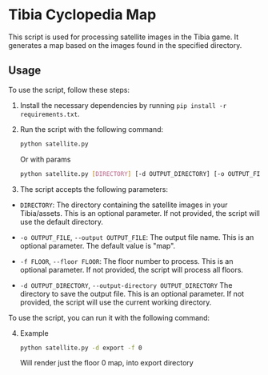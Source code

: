 # Tibia Cyclopedia Map

This script is used for processing satellite images in the Tibia game. It generates a map based on the images found in the specified directory.

## Usage

To use the script, follow these steps:

1. Install the necessary dependencies by running `pip install -r requirements.txt`.
2. Run the script with the following command:

   ```bash
   python satellite.py
    ```

    Or with params
   ```bash
   python satellite.py [DIRECTORY] [-d OUTPUT_DIRECTORY] [-o OUTPUT_FILE] [-f FLOOR] 
   ```
3. The script accepts the following parameters:

- `DIRECTORY`: The directory containing the satellite images in your Tibia/assets. This is an optional parameter. If not provided, the script will use the default directory.

- `-o OUTPUT_FILE`, `--output OUTPUT_FILE`: The output file name. This is an optional parameter. The default value is "map".

- `-f FLOOR`, `--floor FLOOR`: The floor number to process. This is an optional parameter. If not provided, the script will process all floors.

- `-d OUTPUT_DIRECTORY`, `--output-directory OUTPUT_DIRECTORY` The directory to save the output file. This is an optional parameter. If not provided, the script will use the current working directory.

To use the script, you can run it with the following command:

4. Example

   ```bash
   python satellite.py -d export -f 0
   ```
    
   Will render just the floor 0 map, into export directory
       
